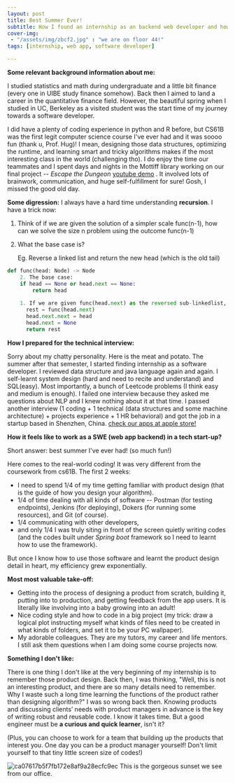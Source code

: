 ```yaml
---
layout: post
title: Best Summer Ever!
subtitle: How I found an internship as an backend web developer and how it felt like?
cover-img: 
 - "/assets/img/zbcf2.jpg" : "we are on floor 44!"
tags: [internship, web app, software developer]

---
```


**Some relevant background information about me:**

I studied statistics and math during undergraduate and a little bit finance (every one in UIBE study finance somehow). Back then I aimed to land a career in the quantitative finance field. However, the beautiful spring when I studied in UC, Berkeley as a visited student was the start time of my journey towards a software developer.

I did have a plenty of coding experience in python and R before, but CS61B was the first legit computer science course I've ever had and it was soooo fun (thank u, Prof. Hug)! I mean, designing those data structures, optimizing the runtime, and learning smart and tricky algorithms makes if the most interesting class in the world (challenging tho). I do enjoy the time our teammates and I spent days and nights in the Mottiff library working on our final project -- *Escape the Dungeon* [youtube demo](https://www.youtube.com/watch?v=ahManehiq_8) . It involved lots of brainwork, communication, and huge self-fulfillment for sure! Gosh, I missed the good old day. 

**Some digression:** I always have a hard time understanding **recursion**. I have a trick now:

1. Think of if we are given the solution of a simpler scale func(n-1), how can we solve the size n problem using the outcome func(n-1)

2. What the base case is?

   Eg. Reverse a linked list and return the new head (which is the old tail)

```python
def func(head: Node) -> Node
	2. The base case: 
    if head == None or head.next == None: 
        return head
    
    1. If we are given func(head.next) as the reversed sub-linkedlist, we can solve the whole problem by doing
      rest = func(head.next)
      head.next.next = head
      head.next = None
      return rest  
```

**How I prepared for the technical interview:**

Sorry about my chatty personality. Here is the meat and potato. The summer after that semester, I started finding internship as a software developer. I reviewed data structure and java language again and again. I self-learnt system design (hard and need to recite and understand) and SQL(easy). Most importantly, a bunch of Leetcode problems (I think easy and medium is enough). I failed one interview because they asked me questions about NLP and I knew nothing about it at that time. I passed another interview (1 coding + 1 technical (data structures and some machine architecture) + projects experience + 1 HR behavioral) and got the job in a startup based in Shenzhen, China. [check our apps at apple store!](https://apps.apple.com/cn/developer/china-insurance-automobile-service-technology-co-ltd/id1440721843?l=en)



**How it feels like to work as a SWE (web app backend) in a tech start-up?**

Short answer: best summer I've ever had! (so much fun!)

Here comes to the real-world coding! It was very different from the coursework from cs61B. The first 2 weeks: 

* I need to spend 1/4 of my time getting familiar with product design (that is the guide of how you design your algorithm).
* 1/4 of time dealing with all kinds of software -- Postman (for testing endpoints), Jenkins (for deploying), Dokers (for running some resources), and Git (of course).  
* 1/4 communicating with other developers, 
* and only 1/4 I was truly siting in front of the screen quietly writing codes (and the codes built under *Spring boot* framework so I need to learnt how to use the framework).

But once I know how to use those software and learnt the product design detail in heart, my efficiency grew exponentially. 

**Most most valuable take-off:**

* Getting into the process of designing a product from scratch, building it, putting into to production, and getting feedback from the app users. It is literally like involving into a baby growing into an adult!
* Nice coding style and how to code in a big project (my trick: draw a logical plot instructing myself what kinds of files need to be created in what kinds of folders, and set it to be your PC wallpaper).
* My adorable colleagues. They are my tutors, my career and life mentors. I still ask them questions when I am doing some course projects now.

**Something I don't like:**

There is one thing I don't like at the very beginning of my internship is to remember those product design. Back then, I was thinking, "Well, this is not an interesting product, and there are so many details need to remember. Why I waste such a long time learning the functions of the product rather than designing algorithm?" I was so wrong back then. Knowing products and discussing clients’ needs with product managers in advance is the key of writing robust and reusable code. I know it takes time. But a good engineer must be **a curious and quick learner**, isn't it?

(Plus, you can choose to work for a team that building up the products that interest you. One day you can be a product manager yourself! Don't limit yourself to that tiny little screen size of codes!)

![ca07617b5f7fb172e8af9a28ecfc9ec](https://user-images.githubusercontent.com/46977839/110259321-111dd100-7f75-11eb-8662-7ea3fd9a83ac.jpg)
This is the gorgeous sunset we see from our office.

